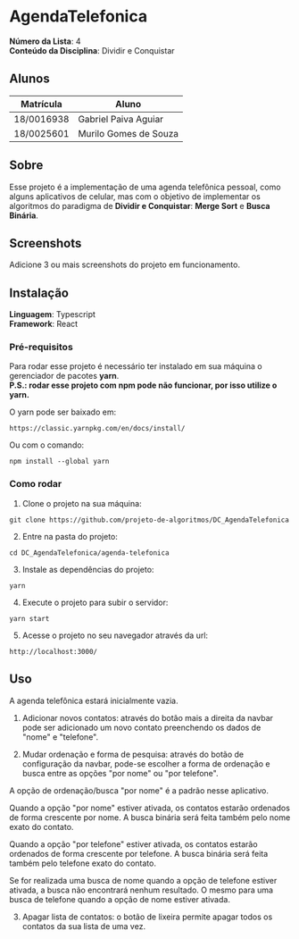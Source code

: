 # AgendaTelefonica

**Número da Lista**: 4<br>
**Conteúdo da Disciplina**: Dividir e Conquistar<br>

## Alunos
|Matrícula | Aluno |
| -- | -- |
| 18/0016938  |  Gabriel Paiva Aguiar |
| 18/0025601 |  Murilo Gomes de Souza |

## Sobre 
Esse projeto é a implementação de uma agenda telefônica pessoal, como alguns aplicativos de celular, mas com o objetivo de implementar os algoritmos do paradigma de **Dividir e Conquistar**: **Merge Sort** e **Busca Binária**.

## Screenshots
Adicione 3 ou mais screenshots do projeto em funcionamento.

## Instalação 
**Linguagem**: Typescript<br>
**Framework**: React<br>

### Pré-requisitos
Para rodar esse projeto é necessário ter instalado em sua máquina o gerenciador de pacotes **yarn**.<br>
**P.S.: rodar esse projeto com npm pode não funcionar, por isso utilize o yarn.**

O yarn pode ser baixado em: 

```
https://classic.yarnpkg.com/en/docs/install/
```

Ou com o comando:

```
npm install --global yarn
```

### Como rodar

1. Clone o projeto na sua máquina:

```
git clone https://github.com/projeto-de-algoritmos/DC_AgendaTelefonica
```

2. Entre na pasta do projeto:

```
cd DC_AgendaTelefonica/agenda-telefonica
```

3. Instale as dependências do projeto:

```
yarn
```

4. Execute o projeto para subir o servidor:

```
yarn start
```

5. Acesse o projeto no seu navegador através da url:

```
http://localhost:3000/
```


## Uso 

A agenda telefônica estará inicialmente vazia.

1. Adicionar novos contatos: através do botão mais a direita da navbar pode ser adicionado um novo contato preenchendo os dados de "nome" e "telefone".

2. Mudar ordenação e forma de pesquisa: através do botão de configuração da navbar, pode-se escolher a forma de ordenação e busca entre as opções "por nome" ou "por telefone".

A opção de ordenação/busca "por nome" é a padrão nesse aplicativo.

Quando a opção "por nome" estiver ativada, os contatos estarão ordenados de forma crescente por nome. A busca binária será feita também pelo nome exato do contato.

Quando a opção "por telefone" estiver ativada, os contatos estarão ordenados de forma crescente por telefone. A busca binária será feita também pelo telefone exato do contato.

Se for realizada uma busca de nome quando a opção de telefone estiver ativada, a busca não encontrará nenhum resultado. O mesmo para uma busca de telefone quando a opção de nome estiver ativada.

3. Apagar lista de contatos: o botão de lixeira permite apagar todos os contatos da sua lista de uma vez.



